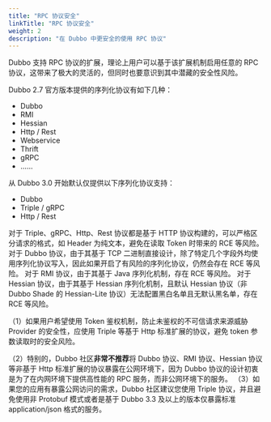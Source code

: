 ```yaml
---
title: "RPC 协议安全"
linkTitle: "RPC 协议安全"
weight: 2
description: "在 Dubbo 中更安全的使用 RPC 协议"
---
```


Dubbo 支持 RPC 协议的扩展，理论上用户可以基于该扩展机制启用任意的 RPC 协议，这带来了极大的灵活的，但同时也要意识到其中潜藏的安全性风险。

Dubbo 2.7 官方版本提供的序列化协议有如下几种：
* Dubbo
* RMI
* Hessian
* Http / Rest
* Webservice
* Thrift
* gRPC
* ……

从 Dubbo 3.0 开始默认仅提供以下序列化协议支持：
* Dubbo
* Triple / gRPC
* Http / Rest

对于 Triple、gRPC、Http、Rest 协议都是基于 HTTP 协议构建的，可以严格区分请求的格式，如 Header 为纯文本，避免在读取 Token 时带来的 RCE 等风险。
对于 Dubbo 协议，由于其基于 TCP 二进制直接设计，除了特定几个字段外均使用序列化协议写入，因此如果开启了有风险的序列化协议，仍然会存在 RCE 等风险。
对于 RMI 协议，由于其基于 Java 序列化机制，存在 RCE 等风险。
对于 Hessian 协议，由于其基于 Hessian 序列化机制，且默认 Hessian 协议（非 Dubbo Shade 的 Hessian-Lite 协议）无法配置黑白名单且无默认黑名单，存在 RCE 等风险。

（1）如果用户希望使用 Token 鉴权机制，防止未鉴权的不可信请求来源威胁 Provider 的安全性，应使用 Triple 等基于 Http 标准扩展的协议，避免 token 参数读取时的安全风险。

（2）特别的，Dubbo 社区**非常不推荐**将 Dubbo 协议、RMI 协议、Hessian 协议等非基于 Http 标准扩展的协议暴露在公网环境下，因为 Dubbo 协议的设计初衷是为了在内网环境下提供高性能的 RPC 服务，而非公网环境下的服务。
（3）如果您的应用有暴露公网访问的需求，Dubbo 社区建议您使用 Triple 协议，并且避免使用非 Protobuf 模式或者是基于 Dubbo 3.3 及以上的版本仅暴露标准 application/json 格式的服务。
